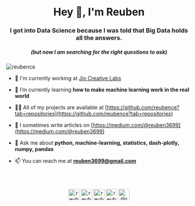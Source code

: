 <h1 align="center">Hey 👋, I'm Reuben</h1>
<h3 align="center">I got into Data Science because I was told that Big Data holds all the answers.</h3>
<h5 align="center">(but now I am searching for the right questions to ask)</h5>

<p align="left"> <img src="https://komarev.com/ghpvc/?username=reubence" alt="reubence" /> </p>

- 🔭 I'm currently working at [Jio Creative Labs](https://www.jiocreativelabs.com/)

- 🌱 I’m currently learning **how to make machine learning work in the real world**

- 👨‍💻 All of my projects are available at [https://github.com/reubence?tab=repositories](https://github.com/reubence?tab=repositories)

- 📝 I sometimes write articles on [https://medium.com/@reuben3699](https://medium.com/@reuben3699)

- 💬 Ask me about **python, machine-learning, statistics, dash-plotly, numpy, pandas**

- 📫 You can reach me at **reuben3699@gmail.com**

<!-- ### Blogs posts -->
<!-- BLOG-POST-LIST:START -->
<!-- BLOG-POST-LIST:END -->
<!--
### Some Frameworks I have worked with
<p align="left"><img src="https://www.vectorlogo.zone/logos/gnu_bash/gnu_bash-icon.svg" alt="bash" width="40" height="40"/> <img src="https://www.vectorlogo.zone/logos/pocoo_flask/pocoo_flask-icon.svg" alt="flask" width="40" height="40"/> <img src="https://www.vectorlogo.zone/logos/git-scm/git-scm-icon.svg" alt="git" width="40" height="40"/> <img src="https://devicons.github.io/devicon/devicon.git/icons/mongodb/mongodb-original-wordmark.svg" alt="mongodb" width="40" height="40"/> <img src="https://devicons.github.io/devicon/devicon.git/icons/mysql/mysql-original-wordmark.svg" alt="mysql" width="40" height="40"/> <img src="https://www.vectorlogo.zone/logos/opencv/opencv-icon.svg" alt="opencv" width="40" height="40"/> <img src="https://devicons.github.io/devicon/devicon.git/icons/python/python-original.svg" alt="python" width="40" height="40"/> <img src="https://www.vectorlogo.zone/logos/tensorflow/tensorflow-icon.svg" alt="tensorflow" width="40" height="40"/></p>
<p><img align="left" src="https://github-readme-stats.vercel.app/api/top-langs/?username=reubence&layout=compact&hide=html" alt="reubence" /></p>
<p>&nbsp;<img align="center" src="https://github-readme-stats.vercel.app/api?username=reubence&show_icons=true" alt="reubence" /></p>-->
<br/>
<br/>
<p align="center">
<a href="https://linkedin.com/in/reubence" target="blank"><img align="center" src="https://cdn.jsdelivr.net/npm/simple-icons@3.0.1/icons/linkedin.svg" alt="reubence" height="30" width="30" /></a>
<a href="https://stackoverflow.com/users/13764834/reuben-rapose?tab=profile" target="blank"><img align="center" src="https://cdn.jsdelivr.net/npm/simple-icons@3.0.1/icons/stackoverflow.svg" alt="reuben-rapose" height="30" width="30" /></a>
<a href="https://kaggle.com/reubence" target="blank"><img align="center" src="https://cdn.jsdelivr.net/npm/simple-icons@3.0.1/icons/kaggle.svg" alt="reubence" height="30" width="30" /></a>
<a href="https://instagram.com/reubenrapose" target="blank"><img align="center" src="https://cdn.jsdelivr.net/npm/simple-icons@3.0.1/icons/instagram.svg" alt="reubenrapose" height="30" width="30" /></a>
<a href="https://medium.com/@reuben3699" target="blank"><img align="center" src="https://cdn.jsdelivr.net/npm/simple-icons@3.0.1/icons/medium.svg" alt="@reuben3699" height="30" width="30" /></a>
</p>

